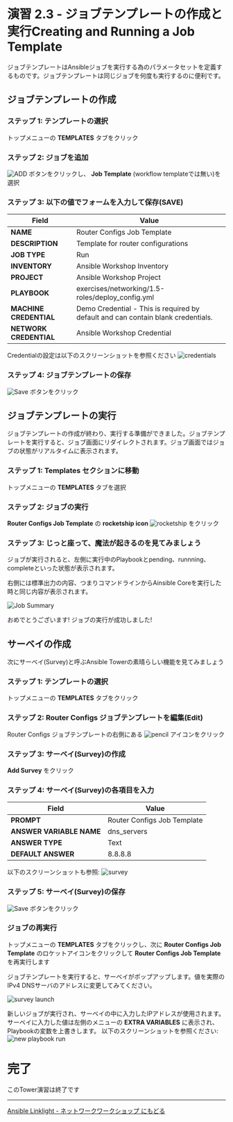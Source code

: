 # 演習 2.3 - ジョブテンプレートの作成と実行Creating and Running a Job Template
ジョブテンプレートはAnsibleジョブを実行する為のパラメータセットを定義するものです。ジョブテンプレートは同じジョブを何度も実行するのに便利です。

## ジョブテンプレートの作成

### ステップ 1: テンプレートの選択
トップメニューの **TEMPLATES** タブをクリック

### ステップ 2: ジョブを追加
![ADD](add.png) ボタンをクリックし、 **Job Template** (workflow templateでは無い)を選択

### ステップ 3: 以下の値でフォームを入力して保存(SAVE)

| Field                  | Value                                                                                    |
| ---------------------- |------------------------------------------------------------------------------------------|
| **NAME**               | Router Configs Job Template                                                               |
| **DESCRIPTION**        | Template for router configurations                                                       |
| **JOB TYPE**           | Run                                                                                      |
| **INVENTORY**          | Ansible Workshop Inventory                                                               |
| **PROJECT**            | Ansible Workshop Project                                                                 |
| **PLAYBOOK**           | exercises/networking/1.5-roles/deploy_config.yml                                         |
| **MACHINE CREDENTIAL** | Demo Credential - This is required by default and can contain blank credentials.         |
| **NETWORK CREDENTIAL** | Ansible Workshop Credential                                                              |

Credentialの設定は以下のスクリーンショットを参照ください
![credentials](job-credential.png)

### ステップ 4: ジョブテンプレートの保存
![Save](save.png) ボタンをクリック

## ジョブテンプレートの実行
ジョブテンプレートの作成が終わり、実行する準備ができました。ジョブテンプレートを実行すると、ジョブ画面にリダイレクトされます。ジョブ画面ではジョブの状態がリアルタイムに表示されます。

### ステップ 1: Templates セクションに移動
トップメニューの **TEMPLATES** タブを選択

### ステップ 2: ジョブの実行
**Router Configs Job Template** の **rocketship icon** ![rocketship](rocket.png) をクリック

### ステップ 3: じっと座って、魔法が起きるのを見てみましょう
ジョブが実行されると、左側に実行中のPlaybookとpending、runnning、completeといった状態が表示されます。

右側には標準出力の内容、つまりコマンドラインからAinsible Coreを実行した時と同じ内容が表示されます。

![Job Summary](job_run.png)

おめでとうございます!
ジョブの実行が成功しました!

## サーベイの作成
次にサーベイ(Survey)と呼ぶAnsible Towerの素晴らしい機能を見てみましょう

### ステップ 1: テンプレートの選択
トップメニューの **TEMPLATES** タブをクリック

### ステップ 2: Router Configs ジョブテンプレートを編集(Edit)
Router Configs ジョブテンプレートの右側にある ![pencil](pencil.png) アイコンをクリック

### ステップ 3: サーベイ(Survey)の作成
**Add Survey** をクリック

### ステップ 4: サーベイ(Survey)の各項目を入力

| Field                           | Value                         |
| ------------------------------- |-------------------------------|
| **PROMPT**                      | Router Configs Job Template   |
| **ANSWER VARIABLE NAME**        | dns_servers                   |
| **ANSWER TYPE**                 | Text                          |
| **DEFAULT ANSWER**              | 8.8.8.8                       |

以下のスクリーンショットも参照:
![survey](survey.png)

### ステップ 5: サーベイ(Survey)の保存
![Save](save.png) ボタンをクリック

### ジョブの再実行
トップメニューの **TEMPLATES** タブをクリックし、次に **Router Configs Job Template** のロケットアイコンをクリックして **Router Configs Job Template** を再実行します

ジョブテンプレートを実行すると、サーベイがポップアップします。値を実際のIPv4 DNSサーバのアドレスに変更してみてください。

![survey launch](survey_launch.png)

新しいジョブが実行され、サーベイの中に入力したIPアドレスが使用されます。サーベイに入力した値は左側のメニューの **EXTRA VARIABLES** に表示され、Playbookの変数を上書きします。
以下のスクリーンショットを参照ください:
![new playbook run](new_job_run.png)

# 完了
このTower演習は終了です

 ---
[Ansible Linklight - ネットワークワークショップ にもどる](../README.ja.md)
